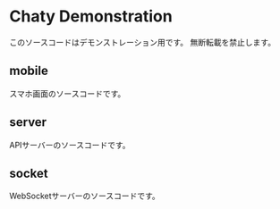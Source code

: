 # Chaty Demonstration
このソースコードはデモンストレーション用です。
無断転載を禁止します。

## mobile
スマホ画面のソースコードです。

## server
APIサーバーのソースコードです。

## socket
WebSocketサーバーのソースコードです。